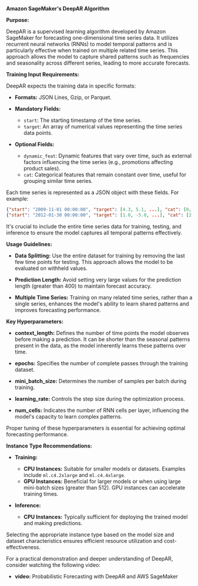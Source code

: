**Amazon SageMaker's DeepAR Algorithm**

**Purpose:**

DeepAR is a supervised learning algorithm developed by Amazon SageMaker for forecasting one-dimensional time series data. It utilizes recurrent neural networks (RNNs) to model temporal patterns and is particularly effective when trained on multiple related time series. This approach allows the model to capture shared patterns such as frequencies and seasonality across different series, leading to more accurate forecasts.

**Training Input Requirements:**

DeepAR expects the training data in specific formats:

- **Formats:** JSON Lines, Gzip, or Parquet.

- **Mandatory Fields:**

  - `start`: The starting timestamp of the time series.
  - `target`: An array of numerical values representing the time series data points.

- **Optional Fields:**
  - `dynamic_feat`: Dynamic features that vary over time, such as external factors influencing the time series (e.g., promotions affecting product sales).
  - `cat`: Categorical features that remain constant over time, useful for grouping similar time series.

Each time series is represented as a JSON object with these fields. For example:

```json
{"start": "2009-11-01 00:00:00", "target": [4.3, 5.1, ...], "cat": [0, 1], "dynamic_feat": [[1.1, 1.2, ...]]}
{"start": "2012-01-30 00:00:00", "target": [1.0, -5.0, ...], "cat": [2, 3], "dynamic_feat": [[1.1, 2.05, ...]]}
```

It's crucial to include the entire time series data for training, testing, and inference to ensure the model captures all temporal patterns effectively.

**Usage Guidelines:**

- **Data Splitting:** Use the entire dataset for training by removing the last few time points for testing. This approach allows the model to be evaluated on withheld values.

- **Prediction Length:** Avoid setting very large values for the prediction length (greater than 400) to maintain forecast accuracy.

- **Multiple Time Series:** Training on many related time series, rather than a single series, enhances the model's ability to learn shared patterns and improves forecasting performance.

**Key Hyperparameters:**

- **context_length:** Defines the number of time points the model observes before making a prediction. It can be shorter than the seasonal patterns present in the data, as the model inherently learns these patterns over time.

- **epochs:** Specifies the number of complete passes through the training dataset.

- **mini_batch_size:** Determines the number of samples per batch during training.

- **learning_rate:** Controls the step size during the optimization process.

- **num_cells:** Indicates the number of RNN cells per layer, influencing the model's capacity to learn complex patterns.

Proper tuning of these hyperparameters is essential for achieving optimal forecasting performance.

**Instance Type Recommendations:**

- **Training:**

  - **CPU Instances:** Suitable for smaller models or datasets. Examples include `ml.c4.2xlarge` and `ml.c4.4xlarge`.
  - **GPU Instances:** Beneficial for larger models or when using large mini-batch sizes (greater than 512). GPU instances can accelerate training times.

- **Inference:**
  - **CPU Instances:** Typically sufficient for deploying the trained model and making predictions.

Selecting the appropriate instance type based on the model size and dataset characteristics ensures efficient resource utilization and cost-effectiveness.

For a practical demonstration and deeper understanding of DeepAR, consider watching the following video:

- **video:** Probabilistic Forecasting with DeepAR and AWS SageMaker
